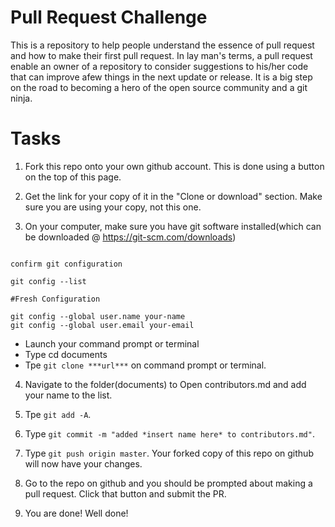 # Pull Request Challenge
This is a repository to help people understand the essence of pull request and how to make their first pull request. In lay man's terms, a pull request enable an owner of a repository to consider suggestions to his/her code that can improve afew things in the next update or release. It is a big step on the road to becoming a hero of the open source community and a git ninja.

# Tasks

1. Fork this repo onto your own github account. This is done using a button on the top of this page.

2. Get the link for your copy of it in the "Clone or download" section. Make sure you are using your copy, not this one.

3. On your computer, make sure you have git software installed(which can be downloaded @ https://git-scm.com/downloads)

```Optional

confirm git configuration

git config --list

#Fresh Configuration

git config --global user.name your-name
git config --global user.email your-email

```

- Launch your command prompt or terminal
- Type cd documents
- Tpe `git clone ***url***` on command prompt or terminal.

4. Navigate to the folder(documents) to Open contributors.md and add your name to the list.

5. Tpe `git add -A`.

6. Type `git commit -m "added *insert name here* to contributors.md"`.

7. Type `git push origin master`. Your forked copy of this repo on github will now have your changes.

8. Go to the repo on github and you should be prompted about making a pull request. Click that button and submit the PR.

9. You are done! Well done!

